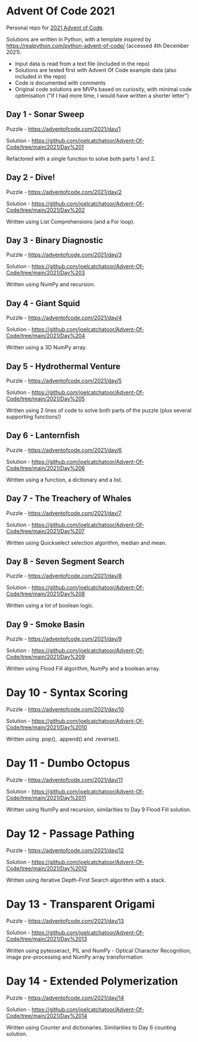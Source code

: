 Advent Of Code 2021
===================

Personal repo for [2021 Advent of Code](https://adventofcode.com/2021). 

Solutions are written in Python, with a template inspired by https://realpython.com/python-advent-of-code/ (accessed 4th December 2021).

- Input data is read from a text file (included in the repo)
- Solutions are tested first with Advent Of Code example data (also included in the repo)
- Code is documented with comments
- Original code solutions are MVPs based on curiosity, with minimal code optimisation ("If I had more time, I would have written a shorter letter") 

Day 1 - Sonar Sweep
------------------
Puzzle - https://adventofcode.com/2021/day/1

Solution - https://github.com/joelcatchatoor/Advent-Of-Code/tree/main/2021/Day%201

Refactored with a single function to solve both parts 1 and 2.

Day 2 - Dive!
------------
Puzzle - https://adventofcode.com/2021/day/2

Solution - https://github.com/joelcatchatoor/Advent-Of-Code/tree/main/2021/Day%202

Written using List Comprehensions (and a For loop).

Day 3 - Binary Diagnostic
-------------------------
Puzzle - https://adventofcode.com/2021/day/3

Solution - https://github.com/joelcatchatoor/Advent-Of-Code/tree/main/2021/Day%203

Written using NumPy and recursion.

Day 4 - Giant Squid
-------------------
Puzzle - https://adventofcode.com/2021/day/4

Solution - https://github.com/joelcatchatoor/Advent-Of-Code/tree/main/2021/Day%204

Written using a 3D NumPy array. 

Day 5 - Hydrothermal Venture
----------------------------
Puzzle - https://adventofcode.com/2021/day/5

Solution - https://github.com/joelcatchatoor/Advent-Of-Code/tree/main/2021/Day%205

Written using 2 lines of code to solve both parts of the puzzle (plus several supporting functions!)

Day 6 - Lanternfish
-------------------
Puzzle - https://adventofcode.com/2021/day/6

Solution - https://github.com/joelcatchatoor/Advent-Of-Code/tree/main/2021/Day%206

Written using a function, a dictionary and a list.

Day 7 - The Treachery of Whales
-------------------------------
Puzzle - https://adventofcode.com/2021/day/7

Solution - https://github.com/joelcatchatoor/Advent-Of-Code/tree/main/2021/Day%207

Written using Quickselect selection algorithm, median and mean.

Day 8 - Seven Segment Search
----------------------------
Puzzle - https://adventofcode.com/2021/day/8

Solution - https://github.com/joelcatchatoor/Advent-Of-Code/tree/main/2021/Day%208

Written using a lot of boolean logic.

Day 9 - Smoke Basin
-------------------
Puzzle - https://adventofcode.com/2021/day/9

Solution - https://github.com/joelcatchatoor/Advent-Of-Code/tree/main/2021/Day%209

Written using Flood Fill algorithm, NumPy and a boolean array.

Day 10 - Syntax Scoring
=======================
Puzzle - https://adventofcode.com/2021/day/10

Solution - https://github.com/joelcatchatoor/Advent-Of-Code/tree/main/2021/Day%2010

Written using .pop(), .append() and .reverse().

Day 11 - Dumbo Octopus
======================
Puzzle - https://adventofcode.com/2021/day/11

Solution - https://github.com/joelcatchatoor/Advent-Of-Code/tree/main/2021/Day%2011

Written using NumPy and recursion, similarities to Day 9 Flood Fill solution.

Day 12 - Passage Pathing
========================
Puzzle - https://adventofcode.com/2021/day/12

Solution - https://github.com/joelcatchatoor/Advent-Of-Code/tree/main/2021/Day%2012

Written using iterative Depth-First Search algorithm with a stack.

Day 13 - Transparent Origami
============================
Puzzle - https://adventofcode.com/2021/day/13

Solution - https://github.com/joelcatchatoor/Advent-Of-Code/tree/main/2021/Day%2013

Written using pytesseract, PIL and NumPy - Optical Character Recognition, image pre-processing and NumPy array transformation

Day 14 - Extended Polymerization
================================
Puzzle - https://adventofcode.com/2021/day/14

Solution - https://github.com/joelcatchatoor/Advent-Of-Code/tree/main/2021/Day%2014

Written using Counter and dictionaries. Similarities to Day 6 counting solution. 
